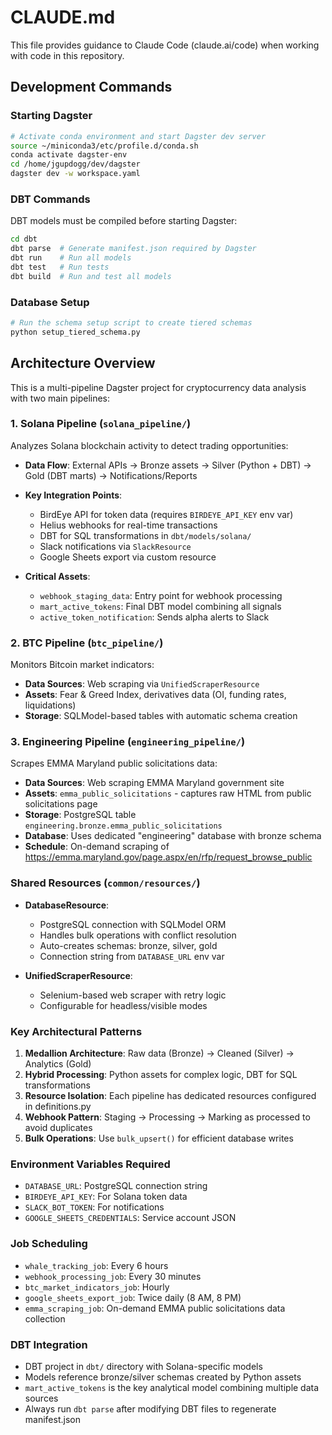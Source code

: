 # CLAUDE.md

This file provides guidance to Claude Code (claude.ai/code) when working with code in this repository.

## Development Commands

### Starting Dagster
```bash
# Activate conda environment and start Dagster dev server
source ~/miniconda3/etc/profile.d/conda.sh
conda activate dagster-env
cd /home/jgupdogg/dev/dagster
dagster dev -w workspace.yaml
```

### DBT Commands
DBT models must be compiled before starting Dagster:
```bash
cd dbt
dbt parse  # Generate manifest.json required by Dagster
dbt run    # Run all models
dbt test   # Run tests
dbt build  # Run and test all models
```

### Database Setup
```bash
# Run the schema setup script to create tiered schemas
python setup_tiered_schema.py
```

## Architecture Overview

This is a multi-pipeline Dagster project for cryptocurrency data analysis with two main pipelines:

### 1. Solana Pipeline (`solana_pipeline/`)
Analyzes Solana blockchain activity to detect trading opportunities:

- **Data Flow**: External APIs → Bronze assets → Silver (Python + DBT) → Gold (DBT marts) → Notifications/Reports
- **Key Integration Points**:
  - BirdEye API for token data (requires `BIRDEYE_API_KEY` env var)
  - Helius webhooks for real-time transactions
  - DBT for SQL transformations in `dbt/models/solana/`
  - Slack notifications via `SlackResource`
  - Google Sheets export via custom resource

- **Critical Assets**:
  - `webhook_staging_data`: Entry point for webhook processing
  - `mart_active_tokens`: Final DBT model combining all signals
  - `active_token_notification`: Sends alpha alerts to Slack

### 2. BTC Pipeline (`btc_pipeline/`)
Monitors Bitcoin market indicators:

- **Data Sources**: Web scraping via `UnifiedScraperResource`
- **Assets**: Fear & Greed Index, derivatives data (OI, funding rates, liquidations)
- **Storage**: SQLModel-based tables with automatic schema creation

### 3. Engineering Pipeline (`engineering_pipeline/`)
Scrapes EMMA Maryland public solicitations data:

- **Data Sources**: Web scraping EMMA Maryland government site
- **Assets**: `emma_public_solicitations` - captures raw HTML from public solicitations page
- **Storage**: PostgreSQL table `engineering.bronze.emma_public_solicitations`
- **Database**: Uses dedicated "engineering" database with bronze schema
- **Schedule**: On-demand scraping of https://emma.maryland.gov/page.aspx/en/rfp/request_browse_public

### Shared Resources (`common/resources/`)

- **DatabaseResource**: 
  - PostgreSQL connection with SQLModel ORM
  - Handles bulk operations with conflict resolution
  - Auto-creates schemas: bronze, silver, gold
  - Connection string from `DATABASE_URL` env var

- **UnifiedScraperResource**:
  - Selenium-based web scraper with retry logic
  - Configurable for headless/visible modes

### Key Architectural Patterns

1. **Medallion Architecture**: Raw data (Bronze) → Cleaned (Silver) → Analytics (Gold)
2. **Hybrid Processing**: Python assets for complex logic, DBT for SQL transformations
3. **Resource Isolation**: Each pipeline has dedicated resources configured in definitions.py
4. **Webhook Pattern**: Staging → Processing → Marking as processed to avoid duplicates
5. **Bulk Operations**: Use `bulk_upsert()` for efficient database writes

### Environment Variables Required
- `DATABASE_URL`: PostgreSQL connection string
- `BIRDEYE_API_KEY`: For Solana token data
- `SLACK_BOT_TOKEN`: For notifications
- `GOOGLE_SHEETS_CREDENTIALS`: Service account JSON

### Job Scheduling
- `whale_tracking_job`: Every 6 hours
- `webhook_processing_job`: Every 30 minutes  
- `btc_market_indicators_job`: Hourly
- `google_sheets_export_job`: Twice daily (8 AM, 8 PM)
- `emma_scraping_job`: On-demand EMMA public solicitations data collection

### DBT Integration
- DBT project in `dbt/` directory with Solana-specific models
- Models reference bronze/silver schemas created by Python assets
- `mart_active_tokens` is the key analytical model combining multiple data sources
- Always run `dbt parse` after modifying DBT files to regenerate manifest.json
